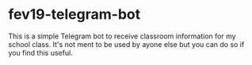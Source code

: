 # fev19-telegram-bot

This is a simple Telegram bot to receive classroom information for my school class.
It's not ment to be used by ayone else but you can do so if you find this useful.

